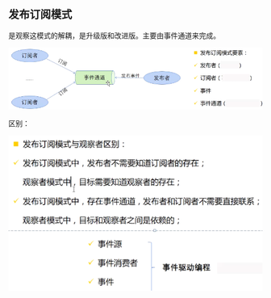 ## 发布订阅模式

是观察这模式的解耦，是升级版和改进版。主要由事件通道来完成。

![election_52](assets/Selection_525.png)

区别：

![election_52](assets/Selection_526.png)